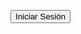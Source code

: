 
<button onclick="window.location.href='login.html'">Iniciar Sesión</button>

<html>
<head>
    <title>Login</title>
    <style>
        body {
            background-image: url('fondo.jpg');
            background-size: cover;
            background-repeat: no-repeat;
            background-attachment: fixed;
            color: white;
        }

        input[type="text"], input[type="password"], input[type="button"] {
            background-color: rgba(255, 255, 255, 0.8);
            color: black;
        }
    </style>
</head>
</html>
